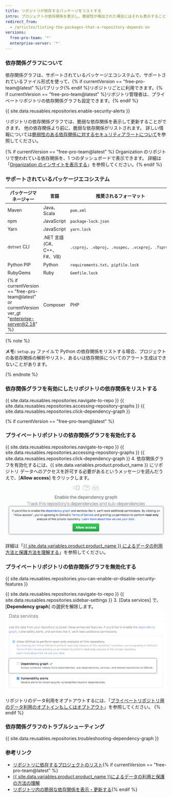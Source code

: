 ```yaml
---
title: リポジトリが依存するパッケージをリストする
intro: プロジェクトの依存関係を表示し、脆弱性が検出された場合にはそれも表示することができます。
redirect_from:
  - /articles/listing-the-packages-that-a-repository-depends-on
versions:
  free-pro-team: '*'
  enterprise-server: '*'
---
```


### 依存関係グラフについて

依存関係グラフは、サポートされているパッケージエコシステムで、サポートされているファイル形式を使って、{% if currentVersion == "free-pro-team@latest" %}パブリック{% endif %}リポジトリごとに利用できます。{% if currentVersion == "free-pro-team@latest" %}リポジトリ管理者は、プライベートリポジトリの依存関係グラフも設定できます。{% endif %}

{{ site.data.reusables.repositories.enable-security-alerts }}

リポジトリの依存関係グラフでは、脆弱な依存関係を表示して更新することができます。 他の依存関係より前に、脆弱な依存関係がリストされます。 詳しい情報については[脆弱性のある依存関係に対するセキュリティアラートについて](/articles/about-security-alerts-for-vulnerable-dependencies)を参照してください。

{% if currentVersion == "free-pro-team@latest" %}
Organization のリポジトリで使われている依存関係を、1 つのダッシュボードで表示できます。 詳細は「[Organization のインサイトを表示する](/articles/viewing-insights-for-your-organization#viewing-organization-dependency-insights)」を参照してください。{% endif %}

### サポートされているパッケージエコシステム

| パッケージマネージャー  | 言語                     | 推奨されるフォーマット                                        | サポートされているフォーマット                                                      |
| ------------ | ---------------------- | -------------------------------------------------- | -------------------------------------------------------------------- |
| Maven        | Java、Scala             | `pom.xml`                                          | `pom.xml`                                                            |
| npm          | JavaScript             | `package-lock.json`                                | `package-lock.json`、`package.json`                                   |
| Yarn         | JavaScript             | `yarn.lock`                                        | `package.json`、`yarn.lock`                                           |
| `dotnet` CLI | .NET 言語 (C#、C++、F#、VB) | `.csproj`、`.vbproj`、`.nuspec`、`.vcxproj`、`.fsproj` | `.csproj`、`.vbproj`、`.nuspec`、`.vcxproj`、`.fsproj`、`packages.config` |
| Python PIP   | Python                 | `requirements.txt`、`pipfile.lock`                  | `requirements.txt`、`pipfile.lock`、`setup.py`*                        |
| RubyGems     | Ruby                   | `Gemfile.lock`                                     | `Gemfile.lock`、`Gemfile`、`*.gemspec`                                 |
{% if currentVersion == "free-pro-team@latest" or currentVersion ver_gt "enterprise-server@2.18" %}| Composer             | PHP           | `composer.lock` | `composer.json`、`composer.lock` |{% endif %}

{% note %}

**メモ:** `setup.py` ファイルで Python の依存関係をリストする場合、プロジェクトの各依存関係の解析やリスト、あるいは依存関係についてのアラート生成はできないことがあります。

{% endnote %}

### 依存関係グラフを有効にしたリポジトリの依存関係をリストする

{{ site.data.reusables.repositories.navigate-to-repo }}
{{ site.data.reusables.repositories.accessing-repository-graphs }}
{{ site.data.reusables.repositories.click-dependency-graph }}

{% if currentVersion == "free-pro-team@latest" %}
### プライベートリポジトリの依存関係グラフを有効化する

{{ site.data.reusables.repositories.navigate-to-repo }}
{{ site.data.reusables.repositories.accessing-repository-graphs }}
{{ site.data.reusables.repositories.click-dependency-graph }}
4. 依存関係グラフを有効化するには、{{ site.data.variables.product.product_name }} にリポジトリ データへのアクセスを許可する必要があるというメッセージを読んだうえで、[**Allow access**] をクリックします。 ![リポジトリ データへのアクセスを許可して依存関係グラフを有効化するボタン](/assets/images/help/repository/dependency-graph-allow-access-button.png)

詳細は「[{{ site.data.variables.product.product_name }} によるデータの利用方法と保護方法を理解する](/categories/understanding-how-github-uses-and-protects-your-data)」を参照してください。

### プライベートリポジトリの依存関係グラフを無効化する

{{ site.data.reusables.repositories.you-can-enable-or-disable-security-features }}

{{ site.data.reusables.repositories.navigate-to-repo }}
{{ site.data.reusables.repositories.sidebar-settings }}
3. [Data services] で、[**Dependency graph**] の選択を解除します。 ![依存グラフを無効化するチェックボックス](/assets/images/help/repository/private-repo-data-use-dependency-graph-disabled.png)

リポジトリのデータ利用をオプトアウトするには、「[プライベートリポジトリ用のデータ利用のオプトインもしくはオプトアウト](/articles/opting-into-or-out-of-data-use-for-your-private-repository)」を参照してください。
{% endif %}

### 依存関係グラフのトラブルシューティング

{{ site.data.reusables.repositories.troubleshooting-dependency-graph }}

### 参考リンク

- [リポジトリに依存するプロジェクトのリスト](/articles/listing-the-projects-that-depend-on-a-repository){% if currentVersion == "free-pro-team@latest" %}
- [{{ site.data.variables.product.product_name }}によるデータの利用と保護の方法の理解](/categories/understanding-how-github-uses-and-protects-your-data)
- [リポジトリ内の脆弱な依存関係を表示・更新する](/articles/viewing-and-updating-vulnerable-dependencies-in-your-repository){% endif %}
